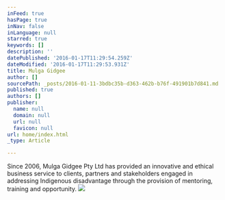 ```yaml
---
inFeed: true
hasPage: true
inNav: false
inLanguage: null
starred: true
keywords: []
description: ''
datePublished: '2016-01-17T11:29:54.259Z'
dateModified: '2016-01-17T11:29:53.931Z'
title: Mulga Gidgee
author: []
sourcePath: _posts/2016-01-11-3bdbc35b-d363-462b-b76f-491901b7d841.md
published: true
authors: []
publisher:
  name: null
  domain: null
  url: null
  favicon: null
url: home/index.html
_type: Article

---
```

Since 2006, Mulga Gidgee Pty 
Ltd has provided an innovative and ethical business service to clients, 
partners and stakeholders engaged in addressing Indigenous disadvantage 
through the provision of mentoring, training and opportunity.
![](https://the-grid-user-content.s3-us-west-2.amazonaws.com/834083f5-ae3d-4c4f-b38c-691401f7c91d.png)
